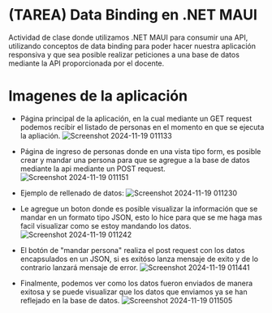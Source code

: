 # (TAREA) Data Binding en .NET MAUI

Actividad de clase donde utilizamos .NET MAUI para consumir una API, utilizando conceptos de data binding para poder hacer nuestra aplicación responsiva y que sea posible realizar peticiones a una base de datos mediante la API proporcionada por el docente.

# Imagenes de la aplicación
- Página principal de la aplicación, en la cual mediante un GET request podemos recibir el listado de personas en el momento en que se ejecuta la apliación.
![Screenshot 2024-11-19 011133](https://github.com/user-attachments/assets/86a63803-e2e8-49ae-a87e-7a10a3f1f5cf)


- Página de ingreso de personas donde en una vista tipo form, es posible crear y mandar una persona para que se agregue a la base de datos mediante la api mediante un POST request.
![Screenshot 2024-11-19 011151](https://github.com/user-attachments/assets/1f23d352-4c36-4f60-87c3-fabf0438b30b)


- Ejemplo de rellenado de datos:
![Screenshot 2024-11-19 011230](https://github.com/user-attachments/assets/579e1b50-3290-4495-92f6-90fc4cbb3f2b)


- Le agregue un boton donde es posible visualizar la información que se mandar en un formato tipo JSON, esto lo hice para que se me haga mas facil visualizar como se estoy mandando los datos.
![Screenshot 2024-11-19 011242](https://github.com/user-attachments/assets/0ca92405-8c93-470b-8c92-ded4def00ce8)

- El botón de "mandar persona" realiza el post request con los datos encapsulados en un JSON, si es exitóso lanza mensaje de exito y de lo contrario lanzará mensaje de error.
![Screenshot 2024-11-19 011441](https://github.com/user-attachments/assets/fc0db8e4-637a-4892-a898-ef5a7f0b944b)


- Finalmente, podemos ver como los datos fueron enviados de manera exitosa y se puede visualizar que los datos que enviamos ya se han reflejado en la base de datos.
![Screenshot 2024-11-19 011505](https://github.com/user-attachments/assets/028cd006-1e12-4306-84ae-db6217cfbb5e)

